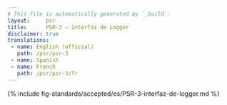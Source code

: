 ```yaml
---
# This file is automatically generated by `_build`.
layout:     psr
title:      PSR-3 — Interfaz de Logger
disclaimer: true
translations:
 - name: English (official)
   path: /psr/psr-3
 - name: Spanish
 - name: French
   path: /psr/psr-3/fr
---
```

{% include fig-standards/accepted/es/PSR-3-interfaz-de-logger.md %}
